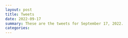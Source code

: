 ```yaml
---
layout: post
title: Tweets
date: 2022-09-17
summary: These are the tweets for September 17, 2022.
categories:
---
```


